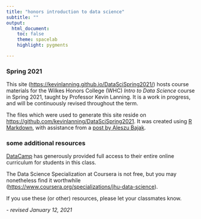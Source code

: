 ```yaml
---
title: "honors introduction to data science"
subtitle: ""
output:
  html_document:
    toc: false
    theme: spacelab 
    highlight: pygments

---
```

### Spring 2021

This site (https://kevinlanning.github.io/DataSciSpring2021/) hosts course materials for the Wilkes Honors College (WHC) *Intro to Data Science* course in Spring 2021, taught by Professor Kevin Lanning. It is a work in progress, and will be continuously revised throughout the term.

The files which were used to generate this site reside on https://github.com/kevinlanning/DataSciSpring2021. It was created using [R Markdown](http://rmarkdown.rstudio.com/), with assistance from a [post by Aleszu Bajak](http://www.storybench.org/convert-google-doc-rmarkdown-publish-github-pages/).

### some additional resources

[DataCamp](https://www.datacamp.com/) has generously provided full access to their entire online curriculum for students in this class.   

The Data Science Specialization at Coursera is not free, but you may nonetheless find it worthwhile   (https://www.coursera.org/specializations/jhu-data-science).

If you use these (or other) resources, please let your classmates know.

\- *revised January 12, 2021*

